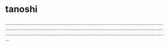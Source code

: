 # tanoshi

.......................................................................................................................................................................................................................................................................................................................................................................................